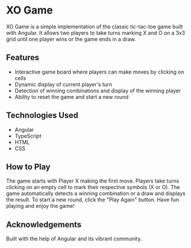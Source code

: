 # XO Game

XO Game is a simple implementation of the classic tic-tac-toe game built with Angular. It allows two players to take turns marking X and O on a 3x3 grid until one player wins or the game ends in a draw.

## Features

- Interactive game board where players can make moves by clicking on cells
- Dynamic display of current player's turn
- Detection of winning combinations and display of the winning player
- Ability to reset the game and start a new round

## Technologies Used

- Angular
- TypeScript
- HTML
- CSS

## How to Play
The game starts with Player X making the first move.
Players take turns clicking on an empty cell to mark their respective symbols (X or O).
The game automatically detects a winning combination or a draw and displays the result.
To start a new round, click the "Play Again" button.
Have fun playing and enjoy the game!

## Acknowledgements
Built with the help of Angular and its vibrant community.
